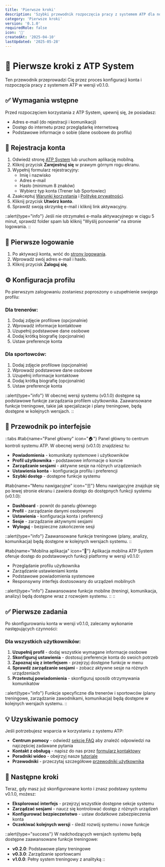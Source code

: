 ```yaml
---
title: 'Pierwsze kroki'
description: 'Szybki przewodnik rozpoczęcia pracy z systemem ATP dla nowych użytkowników'
category: 'Pierwsze kroki'
version: '0.1.0'
requiredRole: false
icon: '🚀'
createdAt: '2025-04-10'
lastUpdated: '2025-05-28'
---
```


# 🚀 Pierwsze kroki z ATP System

Ten przewodnik przeprowadzi Cię przez proces konfiguracji konta i rozpoczęcia pracy z systemem ATP w wersji v0.1.0.

## ✅ Wymagania wstępne

Przed rozpoczęciem korzystania z ATP System, upewnij się, że posiadasz:

- Adres e-mail (do rejestracji i komunikacji)
- Dostęp do internetu przez przeglądarkę internetową
- Podstawowe informacje o sobie (dane osobowe do profilu)

## 📝 Rejestracja konta

1. Odwiedź stronę [ATP System](https://atp-system.nuxt.dev) lub uruchom aplikację mobilną.
2. Kliknij przycisk **Zarejestruj się** w prawym górnym rogu ekranu.
3. Wypełnij formularz rejestracyjny:
   - Imię i nazwisko
   - Adres e-mail
   - Hasło (minimum 8 znaków)
   - Wybierz typ konta (Trener lub Sportowiec)
4. Zaakceptuj [Warunki korzystania](/legal/terms) i [Politykę prywatności](/legal/privacy).
5. Kliknij przycisk **Utwórz konto**.
6. Sprawdź swoją skrzynkę e-mail i kliknij link aktywacyjny.

::alert{type="info"}
Jeśli nie otrzymałeś e-maila aktywacyjnego w ciągu 5 minut, sprawdź folder spam lub kliknij "Wyślij ponownie" na stronie logowania.
::

## 🔑 Pierwsze logowanie

1. Po aktywacji konta, wróć do [strony logowania](/auth/login).
2. Wprowadź swój adres e-mail i hasło.
3. Kliknij przycisk **Zaloguj się**.

## ⚙️ Konfiguracja profilu

Po pierwszym zalogowaniu zostaniesz poproszony o uzupełnienie swojego profilu:

### Dla trenerów:

1. Dodaj zdjęcie profilowe (opcjonalnie)
2. Wprowadź informacje kontaktowe
3. Uzupełnij podstawowe dane osobowe
4. Dodaj krótką biografię (opcjonalnie)
5. Ustaw preferencje konta

### Dla sportowców:

1. Dodaj zdjęcie profilowe (opcjonalnie)
2. Wprowadź podstawowe dane osobowe
3. Uzupełnij informacje kontaktowe
4. Dodaj krótką biografię (opcjonalnie)
5. Ustaw preferencje konta

::alert{type="info"}
W obecnej wersji systemu (v0.1.0) dostępne są podstawowe funkcje zarządzania profilem użytkownika. Zaawansowane funkcje treningowe, takie jak specjalizacje i plany treningowe, będą dostępne w kolejnych wersjach.
::

## 🧭 Przewodnik po interfejsie

::tabs
#tab{name="Panel główny" icon="🏠"}
Panel główny to centrum kontroli systemu ATP. W obecnej wersji (v0.1.0) znajdziesz tu:

- **Powiadomienia** - komunikaty systemowe i użytkowników
- **Profil użytkownika** - podstawowe informacje o koncie
- **Zarządzanie sesjami** - aktywne sesje na różnych urządzeniach
- **Ustawienia konta** - konfiguracja profilu i preferencji
- **Szybki dostęp** - dostępne funkcje systemu

#tab{name="Menu nawigacyjne" icon="☰"}
Menu nawigacyjne znajduje się po lewej stronie ekranu i zawiera dostęp do dostępnych funkcji systemu (v0.1.0):

- **Dashboard** - powrót do panelu głównego  
- **Profil** - zarządzanie danymi osobowymi
- **Ustawienia** - konfiguracja konta i preferencji
- **Sesje** - zarządzanie aktywnymi sesjami
- **Wyloguj** - bezpieczne zakończenie sesji

::alert{type="info"}
Zaawansowane funkcje treningowe (plany, analizy, komunikacja) będą dostępne w kolejnych wersjach systemu.
::

#tab{name="Mobilna aplikacja" icon="📱"}
Aplikacja mobilna ATP System oferuje dostęp do podstawowych funkcji platformy w wersji v0.1.0:

- Przeglądanie profilu użytkownika
- Zarządzanie ustawieniami konta  
- Podstawowe powiadomienia systemowe
- Responsywny interfejs dostosowany do urządzeń mobilnych

::alert{type="info"}
Zaawansowane funkcje mobilne (treningi, komunikacja, analizy) będą dostępne wraz z rozwojem systemu.
::
::

## ✅ Pierwsze zadania

Po skonfigurowaniu konta w wersji v0.1.0, zalecamy wykonanie następujących czynności:

### Dla wszystkich użytkowników:

1. **Uzupełnij profil** - dodaj wszystkie wymagane informacje osobowe
2. **Skonfiguruj ustawienia** - dostosuj preferencje konta do swoich potrzeb
3. **Zapoznaj się z interfejsem** - przejrzyj dostępne funkcje w menu
4. **Sprawdź zarządzanie sesjami** - zobacz aktywne sesje na różnych urządzeniach
5. **Przetestuj powiadomienia** - skonfiguruj sposób otrzymywania komunikatów

::alert{type="info"}
Funkcje specyficzne dla trenerów i sportowców (plany treningowe, zarządzanie zawodnikami, komunikacja) będą dostępne w kolejnych wersjach systemu.
::

## 💡 Uzyskiwanie pomocy

Jeśli potrzebujesz wsparcia w korzystaniu z systemu ATP:

- **Centrum pomocy** - odwiedź [sekcję FAQ](/faq) aby znaleźć odpowiedzi na najczęściej zadawane pytania
- **Kontakt z obsługą** - napisz do nas przez [formularz kontaktowy](/contact)
- **Poradniki wideo** - obejrzyj nasze [tutoriale](https://youtube.com/atpsystem)
- **Przewodniki** - przeczytaj szczegółowe [przewodniki użytkownika](/docs/guides)

## 🎯 Następne kroki

Teraz, gdy masz już skonfigurowane konto i znasz podstawy systemu v0.1.0, możesz:

- **Eksplorować interfejs** - przejrzyj wszystkie dostępne sekcje systemu
- **Zarządzać sesjami** - naucz się kontrolować dostęp z różnych urządzeń  
- **Konfigurować bezpieczeństwo** - ustaw dodatkowe zabezpieczenia konta
- **Oczekiwać kolejnych wersji** - śledź rozwój systemu i nowe funkcje

::alert{type="success"}
W nadchodzących wersjach systemu będą dostępne zaawansowane funkcje treningowe:
- **v0.2.0**: Podstawowe plany treningowe
- **v0.3.0**: Zarządzanie sportowcami  
- **v1.0.0**: Pełny system treningowy z analityką
::